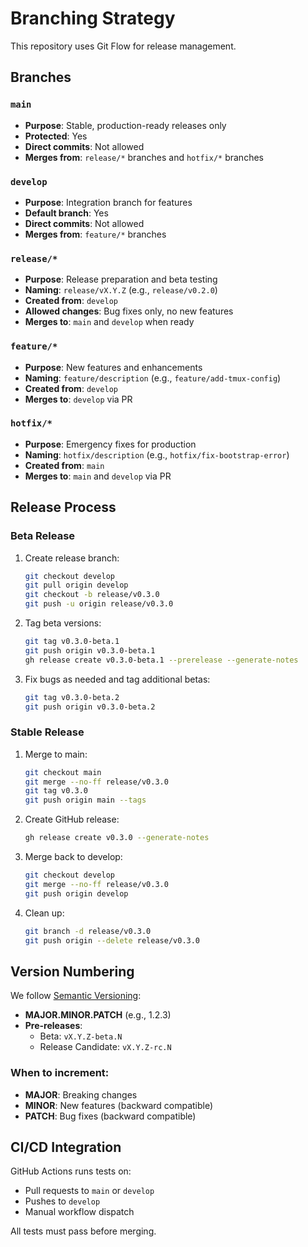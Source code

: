 # Branching Strategy

This repository uses Git Flow for release management.

## Branches

### `main`
- **Purpose**: Stable, production-ready releases only
- **Protected**: Yes
- **Direct commits**: Not allowed
- **Merges from**: `release/*` branches and `hotfix/*` branches

### `develop`
- **Purpose**: Integration branch for features
- **Default branch**: Yes
- **Direct commits**: Not allowed
- **Merges from**: `feature/*` branches

### `release/*`
- **Purpose**: Release preparation and beta testing
- **Naming**: `release/vX.Y.Z` (e.g., `release/v0.2.0`)
- **Created from**: `develop`
- **Allowed changes**: Bug fixes only, no new features
- **Merges to**: `main` and `develop` when ready

### `feature/*`
- **Purpose**: New features and enhancements
- **Naming**: `feature/description` (e.g., `feature/add-tmux-config`)
- **Created from**: `develop`
- **Merges to**: `develop` via PR

### `hotfix/*`
- **Purpose**: Emergency fixes for production
- **Naming**: `hotfix/description` (e.g., `hotfix/fix-bootstrap-error`)
- **Created from**: `main`
- **Merges to**: `main` and `develop` via PR

## Release Process

### Beta Release

1. Create release branch:
   ```bash
   git checkout develop
   git pull origin develop
   git checkout -b release/v0.3.0
   git push -u origin release/v0.3.0
   ```

2. Tag beta versions:
   ```bash
   git tag v0.3.0-beta.1
   git push origin v0.3.0-beta.1
   gh release create v0.3.0-beta.1 --prerelease --generate-notes
   ```

3. Fix bugs as needed and tag additional betas:
   ```bash
   git tag v0.3.0-beta.2
   git push origin v0.3.0-beta.2
   ```

### Stable Release

1. Merge to main:
   ```bash
   git checkout main
   git merge --no-ff release/v0.3.0
   git tag v0.3.0
   git push origin main --tags
   ```

2. Create GitHub release:
   ```bash
   gh release create v0.3.0 --generate-notes
   ```

3. Merge back to develop:
   ```bash
   git checkout develop
   git merge --no-ff release/v0.3.0
   git push origin develop
   ```

4. Clean up:
   ```bash
   git branch -d release/v0.3.0
   git push origin --delete release/v0.3.0
   ```

## Version Numbering

We follow [Semantic Versioning](https://semver.org/):

- **MAJOR.MINOR.PATCH** (e.g., 1.2.3)
- **Pre-releases**:
  - Beta: `vX.Y.Z-beta.N`
  - Release Candidate: `vX.Y.Z-rc.N`

### When to increment:

- **MAJOR**: Breaking changes
- **MINOR**: New features (backward compatible)
- **PATCH**: Bug fixes (backward compatible)

## CI/CD Integration

GitHub Actions runs tests on:
- Pull requests to `main` or `develop`
- Pushes to `develop`
- Manual workflow dispatch

All tests must pass before merging.
